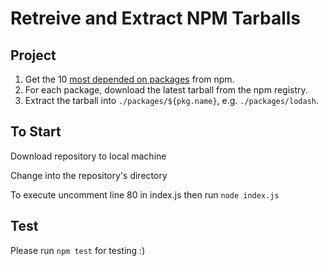 # Retreive and Extract NPM Tarballs

## Project

1. Get the 10 [most depended on packages](https://www.npmjs.com/browse/depended) from npm.
2. For each package, download the latest tarball from the npm registry.
3. Extract the tarball into `./packages/${pkg.name}`, e.g. `./packages/lodash`.

## To Start

Download repository to local machine

Change into the repository's directory

To execute uncomment line 80 in index.js then run ``node index.js``

## Test

Please run ``npm test`` for testing :)
